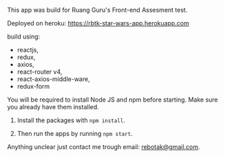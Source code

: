This app was build for Ruang Guru's Front-end Assesment test.

Deployed on heroku: https://rbtk-star-wars-app.herokuapp.com

build using:
- reactjs,
- redux,
- axios,
- react-router v4,
- react-axios-middle-ware,
- redux-form

You will be required to install Node JS and npm before starting. Make sure you already have them installed.

1. Install the packages with ```npm install```.

2. Then run the apps by running ```npm start```.

Anything unclear just contact me trough email: [rebotak@gmail.com](mailto:rebotak@gmail.com).
